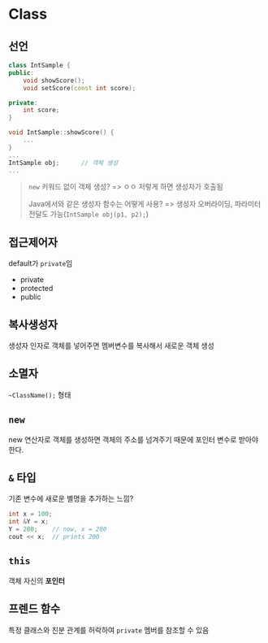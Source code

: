 # Class
## 선언
```cpp
class IntSample {
public:
    void showScore();
    void setScore(const int score);

private:
    int score;
}

void IntSample::showScore() {
    ...
}
...
IntSample obj;		// 객체 생성
...
```

> `new` 키워드 없이 객체 생성? => ㅇㅇ 저렇게 하면 생성자가 호출됨
> 
> Java에서와 같은 생성자 함수는 어떻게 사용? => 생성자 오버라이딩, 파라미터 전달도 가능(`IntSample obj(p1, p2);`)

## 접근제어자
default가 `private`임
- private
- protected
- public

## 복사생성자
생성자 인자로 객체를 넣어주면 멤버변수를 복사해서 새로운 객체 생성

## 소멸자
`~ClassName();` 형태

## `new`
new 연산자로 객체를 생성하면 객체의 주소를 넘겨주기 때문에 포인터 변수로 받아야 한다.

## `&` 타입
기존 변수에 새로운 별명을 추가하는 느낌?
```cpp
int x = 100;
int &Y = x;
Y = 200;	// now, x = 200
cout << x;	// prints 200
```

## `this`
객체 자신의 **포인터**

## 프렌드 함수
특정 클래스와 친분 관계를 허락하여 `private` 멤버를 참조할 수 있음
```cpp

```
<!--stackedit_data:
eyJoaXN0b3J5IjpbMTk3MTEyMTg1NiwxMzk5MTkyMTExLDE3MT
k2NTkyMSw4MDgxOTAxNTNdfQ==
-->